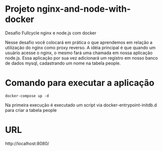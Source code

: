 # Projeto nginx-and-node-with-docker
Desafio Fullcycle nginx e node.js com docker

Nesse desafio você colocará em prática o que aprendemos em relação a utilização do nginx como proxy reverso. A idéia principal é que quando um usuário acesse o nginx, o mesmo fará uma chamada em nossa aplicação node.js. Essa aplicação por sua vez adicionará um registro em nosso banco de dados mysql, cadastrando um nome na tabela people.

# Comando para executar a aplicação
```
docker-compose up -d
```
Na primeira execução é executado um script via docker-entrypoint-initdb.d para criar a tabela people


# URL
http://localhost:8080/